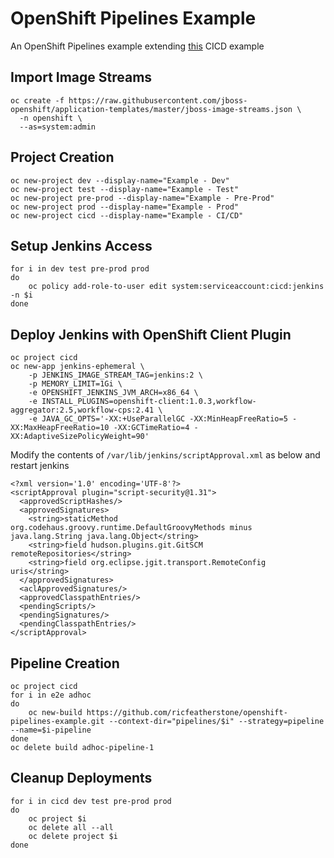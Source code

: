 
# OpenShift Pipelines Example

An OpenShift Pipelines example extending 
[this](https://github.com/OpenShiftDemos/openshift-cd-demo) CICD example

## Import Image Streams

```
oc create -f https://raw.githubusercontent.com/jboss-openshift/application-templates/master/jboss-image-streams.json \
  -n openshift \
  --as=system:admin
```

## Project Creation

```
oc new-project dev --display-name="Example - Dev"
oc new-project test --display-name="Example - Test"
oc new-project pre-prod --display-name="Example - Pre-Prod"
oc new-project prod --display-name="Example - Prod"
oc new-project cicd --display-name="Example - CI/CD"
```

## Setup Jenkins Access

```
for i in dev test pre-prod prod
do
    oc policy add-role-to-user edit system:serviceaccount:cicd:jenkins -n $i
done
```


## Deploy Jenkins with OpenShift Client Plugin

```
oc project cicd
oc new-app jenkins-ephemeral \
    -p JENKINS_IMAGE_STREAM_TAG=jenkins:2 \
    -p MEMORY_LIMIT=1Gi \
    -e OPENSHIFT_JENKINS_JVM_ARCH=x86_64 \
    -e INSTALL_PLUGINS=openshift-client:1.0.3,workflow-aggregator:2.5,workflow-cps:2.41 \
    -e JAVA_GC_OPTS='-XX:+UseParallelGC -XX:MinHeapFreeRatio=5 -XX:MaxHeapFreeRatio=10 -XX:GCTimeRatio=4 -XX:AdaptiveSizePolicyWeight=90'
```

Modify the contents of `/var/lib/jenkins/scriptApproval.xml` as below and restart jenkins


```
<?xml version='1.0' encoding='UTF-8'?>
<scriptApproval plugin="script-security@1.31">
  <approvedScriptHashes/>
  <approvedSignatures>
    <string>staticMethod org.codehaus.groovy.runtime.DefaultGroovyMethods minus java.lang.String java.lang.Object</string>
    <string>field hudson.plugins.git.GitSCM remoteRepositories</string>
    <string>field org.eclipse.jgit.transport.RemoteConfig uris</string>
  </approvedSignatures>
  <aclApprovedSignatures/>
  <approvedClasspathEntries/>
  <pendingScripts/>
  <pendingSignatures/>
  <pendingClasspathEntries/>
</scriptApproval>
```


## Pipeline Creation
```
oc project cicd
for i in e2e adhoc
do
    oc new-build https://github.com/ricfeatherstone/openshift-pipelines-example.git --context-dir="pipelines/$i" --strategy=pipeline --name=$i-pipeline
done
oc delete build adhoc-pipeline-1
```


## Cleanup Deployments

```
for i in cicd dev test pre-prod prod
do
    oc project $i
    oc delete all --all
    oc delete project $i
done
```
